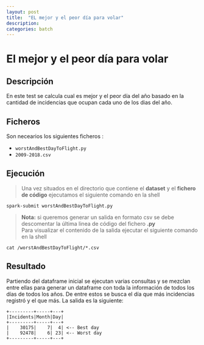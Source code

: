 ```yaml
---
layout: post
title:  "EL mejor y el peor día para volar"
description:
categories: batch
---
```


# El mejor y el peor día para volar

## Descripción
En este test se calcula cual es mejor y el peor día del año basado en la cantidad de incidencias que ocupan cada uno de los dias del año.

## Ficheros
Son necearios los siguientes ficheros :


* `worstAndBestDayToFlight.py`
* `2009-2018.csv`

## Ejecución
>Una vez situados en el directorio que contiene el **dataset** y el **fichero de código** ejecutamos el siguiente comando en la shell

    spark-submit worstAndBestDayToFlight.py

>**Nota:** si queremos generar un salida en formato csv se debe descomentar la última linea de código del fichero **.py**  
Para visualizar el contenido de la salida ejecutar el siguiente comando en la shell

    cat /worstAndBestDayToFlight/*.csv

## Resultado

Partiendo del dataframe inicial se ejecutan varias consultas y se mezclan entre ellas para generar un dataframe con toda la información de todos los días de todos los años. De entre estos se busca el día que más incidencias registró y el que más. La salida es la siguiente: 

    +---------+-----+---+
    |Incidents|Month|Day|
    +---------+-----+---+
    |    30175|    7|  4| <-- Best day
    |    92478|    6| 23| <-- Worst day
    +---------+-----+---+



